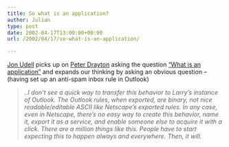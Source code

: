 ```yaml
---
title: So what is an application?
author: Julian
type: post
date: 2002-04-17T13:00:00+00:00
url: /2002/04/17/so-what-is-an-application/

---
```

<a href="http://radio.weblogs.com/0100887/2002/04/16.html#a195" target="_blank">Jon Udell</a> picks up on <a href="http://www.razorsoft.net/weblog/" target="_blank">Peter Drayton</a> asking the question <a href="http://www.razorsoft.net/weblog/2002/04/15.html#a128" target="_blank">&#8220;What is an application&#8221;</a> and expands our thinking by asking an obvious question &#8211; (having set up an anti-spam inbox rule in Outlook)

> _..I don&#8217;t see a quick way to transfer this behavior to Larry&#8217;s instance of Outlook. The Outlook rules, when exported, are binary, not nice readable/editable ASCII like Netscape&#8217;s exported rules. In any case, even in Netscape, there&#8217;s no easy way to create this behavior, name it, export it as a service, and enable someone else to acquire it with a click. There are a million things like this. People have to start expecting this to happen always and everywhere. Then, it will._